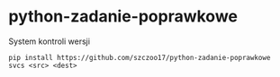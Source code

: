 # python-zadanie-poprawkowe
System kontroli wersji

`pip install https://github.com/szczoo17/python-zadanie-poprawkowe`  
`svcs <src> <dest>`
